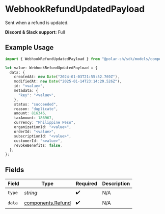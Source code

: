 # WebhookRefundUpdatedPayload

Sent when a refund is updated.

**Discord & Slack support:** Full

## Example Usage

```typescript
import { WebhookRefundUpdatedPayload } from "@polar-sh/sdk/models/components/webhookrefundupdatedpayload.js";

let value: WebhookRefundUpdatedPayload = {
  data: {
    createdAt: new Date("2024-01-03T21:55:52.769Z"),
    modifiedAt: new Date("2025-01-14T23:14:29.526Z"),
    id: "<value>",
    metadata: {
      "key": "<value>",
    },
    status: "succeeded",
    reason: "duplicate",
    amount: 816346,
    taxAmount: 186967,
    currency: "Philippine Peso",
    organizationId: "<value>",
    orderId: "<value>",
    subscriptionId: "<value>",
    customerId: "<value>",
    revokeBenefits: false,
  },
};
```

## Fields

| Field                                                  | Type                                                   | Required                                               | Description                                            |
| ------------------------------------------------------ | ------------------------------------------------------ | ------------------------------------------------------ | ------------------------------------------------------ |
| `type`                                                 | *string*                                               | :heavy_check_mark:                                     | N/A                                                    |
| `data`                                                 | [components.Refund](../../models/components/refund.md) | :heavy_check_mark:                                     | N/A                                                    |